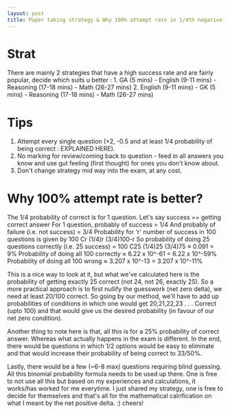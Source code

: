 ```yaml
---
layout: post
title: Paper taking strategy & Why 100% attempt rate in 1/4th negative marking will get you +ve delta.
---
```


# Strat
There are mainly 2 strategies that have a high success rate and are fairly popular, decide which suits u better :
    1. GA (5 mins) - English (9-11 mins) - Reasoning (17-18 mins) - Math (26-27 mins)
    2. English (9-11 mins) - GK (5 mins) - Reasoning (17-18 mins) - Math (26-27 mins)

# Tips 
1. Attempt every single question (+2, -0.5 and at least 1/4 probability of being correct : EXPLAINED HERE).
2. No marking for review/coming back to question - feed in all answers you know and use gut feeling (first thought) for ones you don't know about.
3. Don't change strategy mid way into the exam, at any cost.

# Why 100% attempt rate is better?

The 1/4 probability of correct is for 1 question.
Let's say success == getting correct answer
For 1 question, probably of success = 1/4
And probably of failure (i.e. not success) = 3/4
Probability for 'r' number of success in 100 questions is given by 100 Cr (1/4)r (3/4)100-r
So probability of doing 25 questions correctly (i.e. 25 success) = 100 C25 (1/4)25 (3/4)75 ≈ 0.091 = 9%
Probability of doing all 100 correctly ≈ 6.22 x 10^-61 = 6.22 x 10^-59%
Probability of doing all 100 wrong ≈ 3.207 x 10^-13 = 3.207 x 10^-11%

This is a nice way to look at it, but what we've calculated here is the probability of getting exactly 25 correct (not 24, not 26, exactly 25). So a more practical approach is to first nullify the guesswork (net zero delta), we need at least 20/100 correct. So going by our method, we'll have to add up probabilities of conditions in which one would get 20,21,22,23 . . . Correct (upto 100) and that would give us the desired probability (in favour of our net zero condition).

Another thing to note here is that, all this is for a 25% probability of correct answer. Whereas what actually happens in the exam is different. In the end, there would be questions in which 1/2 options would be easy to eliminate and that would increase their probability of being correct to 33/50%.

Lastly, there would be a few (~6-8 max) questions requiring blind guessing. All this binomial probability formula needs to be used up there. One is free to not use all this but based on my experiences and calculations, it works/has worked for me everytime. I just shared my strategy, one is free to decide for themselves and that's all for the mathematical calrification on what I meant by the net positive delta. :) cheers!











